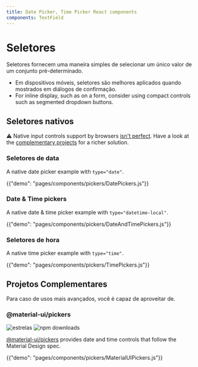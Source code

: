 ```yaml
---
title: Date Picker, Time Picker React components
components: TextField
---
```


# Seletores

<p class="description">Seletores fornecem uma maneira simples de selecionar um único valor de um conjunto pré-determinado.</p>

- Em dispositivos móveis, seletores são melhores aplicados quando mostrados em diálogos de confirmação.
- For inline display, such as on a form, consider using compact controls such as segmented dropdown buttons.

## Seletores nativos

⚠️ Native input controls support by browsers [isn't perfect](https://caniuse.com/#feat=input-datetime). Have a look at the [complementary projects](#complementary-projects) for a richer solution.

### Seletores de data

A native date picker example with `type="date"`.

{{"demo": "pages/components/pickers/DatePickers.js"}}

### Date & Time pickers

A native date & time picker example with `type="datetime-local"`.

{{"demo": "pages/components/pickers/DateAndTimePickers.js"}}

### Seletores de hora

A native time picker example with `type="time"`.

{{"demo": "pages/components/pickers/TimePickers.js"}}

## Projetos Complementares

Para caso de usos mais avançados, você é capaz de aproveitar de.

### @material-ui/pickers

![estrelas](https://img.shields.io/github/stars/mui-org/material-ui-pickers.svg?style=social&label=Stars) ![npm downloads](https://img.shields.io/npm/dm/@material-ui/pickers.svg)

[@material-ui/pickers](https://material-ui-pickers.dev/) provides date and time controls that follow the Material Design spec.

{{"demo": "pages/components/pickers/MaterialUIPickers.js"}}